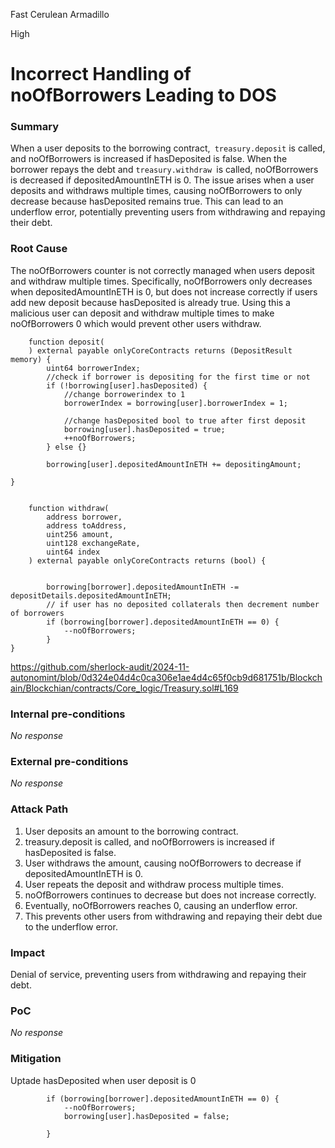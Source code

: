 Fast Cerulean Armadillo

High

# Incorrect Handling of noOfBorrowers Leading to DOS

### Summary

When a user deposits to the borrowing contract,` treasury.deposit` is called, and noOfBorrowers is increased if hasDeposited is false. When the borrower repays the debt and `treasury.withdraw `is called, noOfBorrowers is decreased if depositedAmountInETH is 0. The issue arises when a user deposits and withdraws multiple times, causing noOfBorrowers to only decrease because hasDeposited remains true. This can lead to an underflow error, potentially preventing users from withdrawing and repaying their debt.



### Root Cause

The noOfBorrowers counter is not correctly managed when users deposit and withdraw multiple times. Specifically, noOfBorrowers only decreases when depositedAmountInETH is 0, but does not increase correctly if users add new deposit because hasDeposited is already true. Using this  a malicious user can deposit and withdraw multiple times to make noOfBorrowers 0 which would prevent other users withdraw.

```solidity
    function deposit(
    ) external payable onlyCoreContracts returns (DepositResult memory) {
        uint64 borrowerIndex;
        //check if borrower is depositing for the first time or not
        if (!borrowing[user].hasDeposited) {
            //change borrowerindex to 1
            borrowerIndex = borrowing[user].borrowerIndex = 1;

            //change hasDeposited bool to true after first deposit
            borrowing[user].hasDeposited = true;
            ++noOfBorrowers;
        } else {}

        borrowing[user].depositedAmountInETH += depositingAmount;

}


    function withdraw(
        address borrower,
        address toAddress,
        uint256 amount,
        uint128 exchangeRate,
        uint64 index
    ) external payable onlyCoreContracts returns (bool) {


        borrowing[borrower].depositedAmountInETH -= depositDetails.depositedAmountInETH;
        // if user has no deposited collaterals then decrement number of borrowers
        if (borrowing[borrower].depositedAmountInETH == 0) {
            --noOfBorrowers;
        }
}

```

https://github.com/sherlock-audit/2024-11-autonomint/blob/0d324e04d4c0ca306e1ae4d4c65f0cb9d681751b/Blockchain/Blockchian/contracts/Core_logic/Treasury.sol#L169



### Internal pre-conditions

_No response_

### External pre-conditions

_No response_

### Attack Path

1. User deposits an amount to the borrowing contract.
2. treasury.deposit is called, and noOfBorrowers is increased if hasDeposited is false.
3. User withdraws the amount, causing noOfBorrowers to decrease if depositedAmountInETH is 0.
4. User repeats the deposit and withdraw process multiple times.
5. noOfBorrowers continues to decrease but does not increase correctly.
6. Eventually, noOfBorrowers reaches 0, causing an underflow error.
7. This prevents other users from withdrawing and repaying their debt due to the underflow error.

### Impact

Denial of service, preventing users from withdrawing and repaying their debt.


### PoC

_No response_

### Mitigation

Uptade hasDeposited when user deposit is 0

```solidity
        if (borrowing[borrower].depositedAmountInETH == 0) {
            --noOfBorrowers;
            borrowing[user].hasDeposited = false;

        }
```
